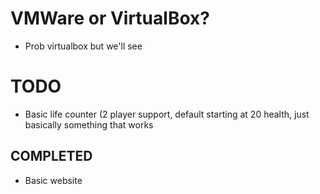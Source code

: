 # VMWare or VirtualBox?
 - Prob virtualbox but we'll see

# TODO
 - Basic life counter (2 player support, default starting at 20 health, just basically something that works

## COMPLETED
 - Basic website
